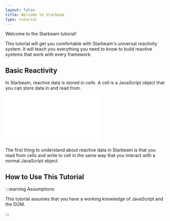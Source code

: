 ```yaml
---
layout: false
title: Welcome to Starbeam
type: tutorial
---
```


<script setup lang="ts">
import Tutorial from "@tutorial-vue/Tutorial/Tutorial.vue";
</script>

<Tutorial>

Welcome to the Starbeam tutorial!

This tutorial will get you comfortable with Starbeam's universal
reactivity system. It will teach you everything you need to know
to build reactive systems that work with every framework.

## Basic Reactivity

In Starbeam, reactive data is stored in _cells_. A cell is a
JavaScript object that you can store data in and read from.

![#cell](./-snippets/01-welcome/index.ts)

The first thing to understand about reactive data in Starbeam is
that you read from cells and write to cell in the same way that
you interact with a normal JavaScript object.

## How to Use This Tutorial

:::warning Assumptions

This tutorial assumes that you have a working knowledge of
JavaScript and the DOM.

:::

</Tutorial>

